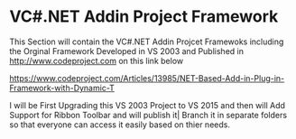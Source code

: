 
VC#.NET Addin Project Framework 
===============================

This Section will contain the VC#.NET Addin Projcet Framewoks including the Orginal Framework Developed in VS 2003 and Published in http://www.codeproject.com on this link below

https://www.codeproject.com/Articles/13985/NET-Based-Add-in-Plug-in-Framework-with-Dynamic-T

I will be First Upgrading this VS 2003 Project to VS 2015 and then will Add Support for Ribbon Toolbar and will publish it| Branch it in separate folders so that everyone can access it easily based on thier needs.  

 